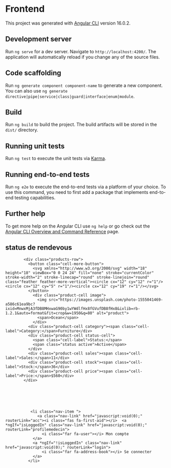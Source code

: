 # Frontend

This project was generated with [Angular CLI](https://github.com/angular/angular-cli) version 16.0.2.

## Development server

Run `ng serve` for a dev server. Navigate to `http://localhost:4200/`. The application will automatically reload if you change any of the source files.

## Code scaffolding

Run `ng generate component component-name` to generate a new component. You can also use `ng generate directive|pipe|service|class|guard|interface|enum|module`.

## Build

Run `ng build` to build the project. The build artifacts will be stored in the `dist/` directory.

## Running unit tests

Run `ng test` to execute the unit tests via [Karma](https://karma-runner.github.io).

## Running end-to-end tests

Run `ng e2e` to execute the end-to-end tests via a platform of your choice. To use this command, you need to first add a package that implements end-to-end testing capabilities.

## Further help

To get more help on the Angular CLI use `ng help` or go check out the [Angular CLI Overview and Command Reference](https://angular.io/cli) page.


## status de rendevous 
```
        <div class="products-row">
          <button class="cell-more-button">
            <svg xmlns="http://www.w3.org/2000/svg" width="18" height="18" viewBox="0 0 24 24" fill="none" stroke="currentColor" stroke-width="2" stroke-linecap="round" stroke-linejoin="round" class="feather feather-more-vertical"><circle cx="12" cy="12" r="1"/><circle cx="12" cy="5" r="1"/><circle cx="12" cy="19" r="1"/></svg>
          </button>
            <div class="product-cell image">
              <img src="https://images.unsplash.com/photo-1555041469-a586c61ea9bc?ixid=MnwxMjA3fDB8MHxwaG90by1wYWdlfHx8fGVufDB8fHx8&ixlib=rb-1.2.1&auto=format&fit=crop&w=1950&q=80" alt="product">
              <span>Ocean</span>
            </div>
          <div class="product-cell category"><span class="cell-label">Category:</span>Furniture</div>
          <div class="product-cell status-cell">
            <span class="cell-label">Status:</span>
            <span class="status active">Active</span>
          </div>
          <div class="product-cell sales"><span class="cell-label">Sales:</span>11</div>
          <div class="product-cell stock"><span class="cell-label">Stock:</span>36</div>
          <div class="product-cell price"><span class="cell-label">Price:</span>$560</div>
        </div>






           <li class="nav-item ">
              <a class="nav-link" href="javascript:void(0);" routerLink="acc"><i class="fas fa-first-aid"></i>  <a *ngIf="isLoggedIn" class="nav-link" href="javascript:void(0);" routerLink="profilemedecin">
                <i class="far fa-user"></i> Mon compte
            </a>
            <a *ngIf="!isLoggedIn" class="nav-link" href="javascript:void(0);" routerLink="login">
                <i class="far fa-address-book"></i> Se connecter
            </a>
          </li>
```
